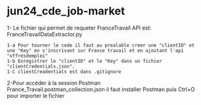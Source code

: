 # jun24_cde_job-market



1- Le fichier qui permet de requeter FranceTravail API est: FranceTravailDataExtractor.py

    1-a Pour tourner le code il faut au prealable creer une "clientID" et une "Key" en s'inscrivant sur France travail et en ajoutant l'api "offresdemploi"
    1-b Enregistrer le "clientID" et le "Key" dans un fichier "clientCredentials.json". 
    1-C clientCreadentials est dans .gitignore 


2-Pour accéder à la session Postman France_Travail.postman_collection.json il faut installer Postman puis Ctrl+O pour importer le fichier